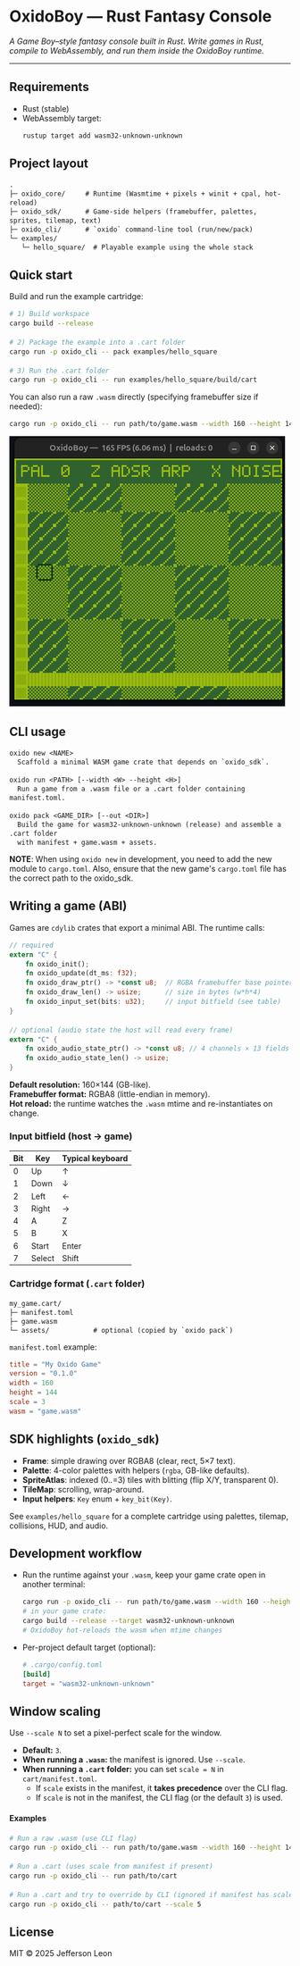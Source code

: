 # OxidoBoy — Rust Fantasy Console

*A Game Boy–style fantasy console built in Rust. Write games in Rust, compile to WebAssembly, and run them inside the OxidoBoy runtime.*

---

## Requirements
- Rust (stable)
- WebAssembly target:
  ```bash
  rustup target add wasm32-unknown-unknown
  ```

## Project layout
```
.
├─ oxido_core/     # Runtime (Wasmtime + pixels + winit + cpal, hot-reload)
├─ oxido_sdk/      # Game-side helpers (framebuffer, palettes, sprites, tilemap, text)
├─ oxido_cli/      # `oxido` command-line tool (run/new/pack)
└─ examples/
   └─ hello_square/  # Playable example using the whole stack
```

## Quick start

Build and run the example cartridge:

```bash
# 1) Build workspace
cargo build --release

# 2) Package the example into a .cart folder
cargo run -p oxido_cli -- pack examples/hello_square

# 3) Run the .cart folder
cargo run -p oxido_cli -- run examples/hello_square/build/cart
```

You can also run a raw `.wasm` directly (specifying framebuffer size if needed):

```bash
cargo run -p oxido_cli -- run path/to/game.wasm --width 160 --height 144
```

![Preview 1](./examples/hello_square/images/game.png)

## CLI usage

```text
oxido new <NAME>
  Scaffold a minimal WASM game crate that depends on `oxido_sdk`. 

oxido run <PATH> [--width <W> --height <H>]
  Run a game from a .wasm file or a .cart folder containing manifest.toml.

oxido pack <GAME_DIR> [--out <DIR>]
  Build the game for wasm32-unknown-unknown (release) and assemble a .cart folder
  with manifest + game.wasm + assets.
```

**NOTE**: When using ```oxido new``` in development, you need to add the new module to ```cargo.toml```. Also, ensure that the new game's ```cargo.toml``` file has the correct path to the oxido_sdk.

## Writing a game (ABI)

Games are `cdylib` crates that export a minimal ABI. The runtime calls:

```rust
// required
extern "C" {
    fn oxido_init();
    fn oxido_update(dt_ms: f32);
    fn oxido_draw_ptr() -> *const u8;  // RGBA framebuffer base pointer
    fn oxido_draw_len() -> usize;      // size in bytes (w*h*4)
    fn oxido_input_set(bits: u32);     // input bitfield (see table)
}

// optional (audio state the host will read every frame)
extern "C" {
    fn oxido_audio_state_ptr() -> *const u8; // 4 channels × 13 fields × 4 bytes
    fn oxido_audio_state_len() -> usize;
}
```

**Default resolution:** 160×144 (GB-like).  
**Framebuffer format:** RGBA8 (little-endian in memory).  
**Hot reload:** the runtime watches the `.wasm` mtime and re-instantiates on change.

### Input bitfield (host → game)

| Bit | Key       | Typical keyboard |
|-----|-----------|------------------|
| 0   | Up        | ↑                |
| 1   | Down      | ↓                |
| 2   | Left      | ←                |
| 3   | Right     | →                |
| 4   | A         | Z                |
| 5   | B         | X                |
| 6   | Start     | Enter            |
| 7   | Select    | Shift            |

### Cartridge format (`.cart` folder)

```
my_game.cart/
├─ manifest.toml
├─ game.wasm
└─ assets/           # optional (copied by `oxido pack`)
```

`manifest.toml` example:
```toml
title = "My Oxido Game"
version = "0.1.0"
width = 160
height = 144
scale = 3
wasm = "game.wasm"
```

## SDK highlights (`oxido_sdk`)

- **Frame**: simple drawing over RGBA8 (clear, rect, 5×7 text).
- **Palette**: 4-color palettes with helpers (`rgba`, GB-like defaults).
- **SpriteAtlas**: indexed (0..=3) tiles with blitting (flip X/Y, transparent 0).
- **TileMap**: scrolling, wrap-around.
- **Input helpers**: `Key` enum + `key_bit(Key)`.

See `examples/hello_square` for a complete cartridge using palettes, tilemap, collisions, HUD, and audio.

## Development workflow

- Run the runtime against your `.wasm`, keep your game crate open in another terminal:
  ```bash
  cargo run -p oxido_cli -- run path/to/game.wasm --width 160 --height 144
  # in your game crate:
  cargo build --release --target wasm32-unknown-unknown
  # OxidoBoy hot-reloads the wasm when mtime changes
  ```

- Per-project default target (optional):
  ```toml
  # .cargo/config.toml
  [build]
  target = "wasm32-unknown-unknown"
  ```

## Window scaling

Use `--scale N` to set a pixel-perfect scale for the window.

- **Default:** `3`.
- **When running a `.wasm`:** the manifest is ignored. Use `--scale`.
- **When running a `.cart` folder:** you can set `scale = N` in `cart/manifest.toml`.
  - If `scale` exists in the manifest, it **takes precedence** over the CLI flag.
  - If `scale` is not in the manifest, the CLI flag (or the default `3`) is used.

#### Examples

```bash
# Run a raw .wasm (use CLI flag)
cargo run -p oxido_cli -- run path/to/game.wasm --width 160 --height 144 --scale 4

# Run a .cart (uses scale from manifest if present)
cargo run -p oxido_cli -- run path/to/cart

# Run a .cart and try to override by CLI (ignored if manifest has scale)
cargo run -p oxido_cli -- path/to/cart --scale 5
```

## License

MIT © 2025 Jefferson Leon
